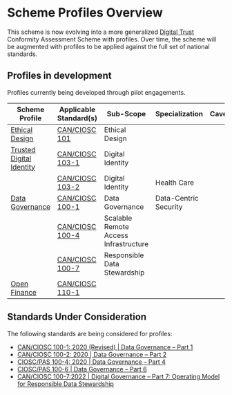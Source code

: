 # Scheme Profiles Overview

This scheme is now evolving into a more generalized [Digital Trust](digital-trust-main-scope.md) Conformity Assessment Scheme with profiles. Over time, the scheme will be augmented with profiles to be applied against the full set of national standards.

## Profiles in development

Profiles currently being developed through pilot engagements.

|Scheme Profile|Applicable Standard(s)|Sub-Scope|Specialization|Caveats|
|---|---|---|---|---|
|[Ethical Design](./ethical-design-and-automated-decision.md)|[CAN/CIOSC 101](https://ciostrategycouncil.com/standards/find-a-standard/standards-in-automated-decision-systems-ai/cisoc101/)|Ethical Design|
|[Trusted Digital Identity](./digital-identity-profile.md)|[CAN/CIOSC 103-1](https://ciostrategycouncil.com/standards/find-a-standard/standards-in-digital-trust/digital-trust-fundamentals/)|Digital Identity|
||[CAN/CIOSC 103-2](https://ciostrategycouncil.com/standards/find-a-standard/standards-in-digital-trust/digital-trust/)|Digital Identity|Health Care|
|[Data Governance](data-governance-profile.md)|[CAN/CIOSC 100-1](https://ciostrategycouncil.com/standards/find-a-standard/standards-in-data-governance/data-centric-security/)|Data Governance|Data-Centric Security
|| [CAN/CIOSC 100-4](https://ciostrategycouncil.com/standards/find-a-standard/standards-in-data-governance/remote-access-infrastructure/)|Scalable Remote Access Infrastructure|
|| [CAN/CIOSC 100-7](https://ciostrategycouncil.com/standards/find-a-standard/standards-in-data-governance/responsible-data-stewardship/)|Responsible Data Stewardship|
|[Open Finance](./open-finance-profile.md)|[CAN/CIOSC 110-1](https://ciostrategycouncil.com/standards/find-a-standard/standards-in-open-finance/can-ciosc-110-1-open-finance-part-1-customer-experience/)|

## Standards Under Consideration

The following standards are being considered for profiles:

* [CAN/CIOSC 100-1: 2020 (Revised)  |  Data Governance – Part 1](https://ciostrategycouncil.com/standards/find-a-standard/standards-in-data-governance/data-centric-security/)
* [CAN/CIOSC 100-2: 2020  |  Data Governance – Part 2](https://ciostrategycouncil.com/standards/find-a-standard/standards-in-data-governance/third-party-access-to-data/)
* [CIOSC/PAS 100-4: 2020  |  Data Governance – Part 4](https://ciostrategycouncil.com/standards/find-a-standard/standards-in-data-governance/remote-access-infrastructure/)
* [CIOSC/PAS 100-6  |  Data Governance – Part 6](https://ciostrategycouncil.com/standards/find-a-standard/standards-in-data-governance/responsible-use-of-digital-contact-tracing/)
* [CAN/CIOSC 100-7:2022   |   Digital Governance – Part 7: Operating Model for Responsible Data Stewardship](https://ciostrategycouncil.com/standards/find-a-standard/standards-in-data-governance/responsible-data-stewardship/)

